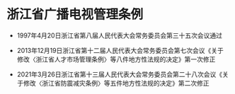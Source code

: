 # 浙江省广播电视管理条例

- 1997年4月20日浙江省第八届人民代表大会常务委员会第三十五次会议通过

- 2013年12月19日浙江省第十二届人民代表大会常务委员会第七次会议《关于修改〈浙江省人才市场管理条例〉等八件地方性法规的决定》第一次修正

- 2021年3月26日浙江省第十三届人民代表大会常务委员会第二十八次会议《关于修改〈浙江省防震减灾条例〉等五件地方性法规的决定》第二次修正

<!-- INFO END -->
